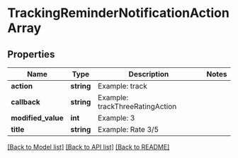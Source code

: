 # TrackingReminderNotificationActionArray

## Properties
Name | Type | Description | Notes
------------ | ------------- | ------------- | -------------
**action** | **string** | Example: track | 
**callback** | **string** | Example: trackThreeRatingAction | 
**modified_value** | **int** | Example: 3 | 
**title** | **string** | Example: Rate 3/5 | 

[[Back to Model list]](../README.md#documentation-for-models) [[Back to API list]](../README.md#documentation-for-api-endpoints) [[Back to README]](../README.md)



